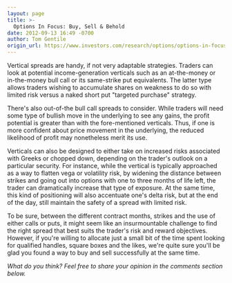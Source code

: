 ```yaml
---
layout: page
title: >-
  Options In Focus: Buy, Sell & Behold
date: 2012-09-13 16:49 -0700
author: Tom Gentile
origin_url: https://www.investors.com/research/options/options-in-focus-buy-sell-behold/
---
```






Vertical spreads are handy, if not very adaptable strategies. Traders can look at potential income-generation verticals such as an at-the-money or in-the-money bull call or its same-strike put equivalents. The latter type allows traders wishing to accumulate shares on weakness to do so with limited risk versus a naked short put "targeted purchase" strategy. 

  

There's also out-of-the bull call spreads to consider. While traders will need some type of bullish move in the underlying to see any gains, the profit potential is greater than with the fore-mentioned verticals. Thus, if one is more confident about price movement in the underlying, the reduced likelihood of profit may nonetheless merit its use. 

  

Verticals can also be designed to either take on increased risks associated with Greeks or chopped down, depending on the trader's outlook on a particular security. For instance, while the vertical is typically approached as a way to flatten vega or volatility risk, by widening the distance between strikes and going out into options with one to three months of life left, the trader can dramatically increase that type of exposure. At the same time, this kind of positioning will also accentuate one's delta risk, but at the end of the day, still maintain the safety of a spread with limited risk.

  

To be sure, between the different contract months, strikes and the use of either calls or puts, it might seem like an insurmountable challenge to find the right spread that best suits the trader's risk and reward objectives. However, if you're willing to allocate just a small bit of the time spent looking for qualified handles, square boxes and the likes, we're quite sure you'll be glad you found a way to buy and sell successfully at the same time.

  

*What do you think? Feel free to share your opinion in the comments section below.*




